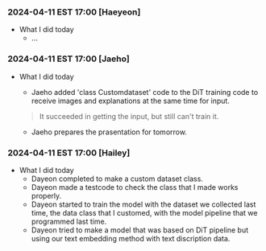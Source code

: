 ### 2024-04-11 EST 17:00 [Haeyeon]
- What I did today
    * ...
 

### 2024-04-11 EST 17:00 [Jaeho]
- What I did today

    * Jaeho added 'class Customdataset' code to the DiT training code to receive images and explanations at the same time for input.
    > It succeeded in getting the input, but still can't train it.

    * Jaeho prepares the prasentation for tomorrow.

### 2024-04-11 EST 17:00 [Hailey]
- What I did today
    * Dayeon completed to make a custom dataset class.
    * Dayeon made a testcode to check the class that I made works properly.
    * Dayeon started to train the model with the dataset we collected last time, the data class that I customed, with the model pipeline that we programmed last time.
    * Dayeon tried to make a model that was based on DiT pipeline but using our text embedding method with text discription data.